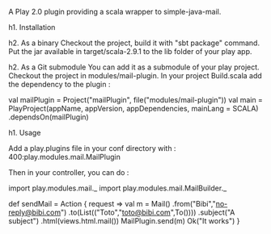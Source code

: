A Play 2.0 plugin providing a scala wrapper to simple-java-mail.

h1. Installation

h2. As a binary
Checkout the project, build it with "sbt package" command.
Put the jar available in target/scala-2.9.1 to the lib folder of your play app.

h2. As a Git submodule
You can add it as a submodule of your play project.
Checkout the project in modules/mail-plugin.
In your project Build.scala add the dependency to the plugin :

val mailPlugin = Project("mailPlugin", file("modules/mail-plugin"))
val main = PlayProject(appName, appVersion, appDependencies, mainLang = SCALA)
                .dependsOn(mailPlugin)


h1. Usage

Add a play.plugins file in your conf directory with :
400:play.modules.mail.MailPlugin

Then in your controller, you can do :

import play.modules.mail._
import play.modules.mail.MailBuilder._

def sendMail = Action { request =>
    val m = Mail()
                .from("Bibi","no-reply@bibi.com")
                .to(List(("Toto","toto@bibi.com",To())))
                .subject("A subject")
                .html(views.html.mail())
    MailPlugin.send(m)
    Ok("It works")
}

